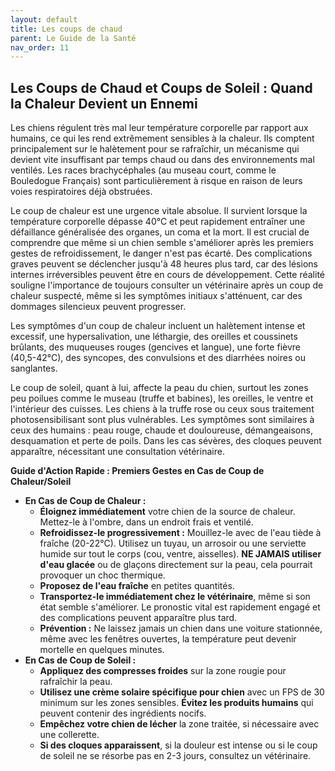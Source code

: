 ```yaml
---
layout: default
title: Les coups de chaud
parent: Le Guide de la Santé
nav_order: 11
---
```


## **Les Coups de Chaud et Coups de Soleil : Quand la Chaleur Devient un Ennemi**

Les chiens régulent très mal leur température corporelle par rapport aux humains, ce qui les rend extrêmement sensibles à la chaleur. Ils comptent principalement sur le halètement pour se rafraîchir, un mécanisme qui devient vite insuffisant par temps chaud ou dans des environnements mal ventilés. Les races brachycéphales (au museau court, comme le Bouledogue Français) sont particulièrement à risque en raison de leurs voies respiratoires déjà obstruées.

Le coup de chaleur est une urgence vitale absolue. Il survient lorsque la température corporelle dépasse 40°C et peut rapidement entraîner une défaillance généralisée des organes, un coma et la mort. Il est crucial de comprendre que même si un chien semble s'améliorer après les premiers gestes de refroidissement, le danger n'est pas écarté. Des complications graves peuvent se déclencher jusqu'à 48 heures plus tard, car des lésions internes irréversibles peuvent être en cours de développement. Cette réalité souligne l'importance de toujours consulter un vétérinaire après un coup de chaleur suspecté, même si les symptômes initiaux s'atténuent, car des dommages silencieux peuvent progresser.

Les symptômes d'un coup de chaleur incluent un halètement intense et excessif, une hypersalivation, une léthargie, des oreilles et coussinets brûlants, des muqueuses rouges (gencives et langue), une forte fièvre (40,5-42°C), des syncopes, des convulsions et des diarrhées noires ou sanglantes.

Le coup de soleil, quant à lui, affecte la peau du chien, surtout les zones peu poilues comme le museau (truffe et babines), les oreilles, le ventre et l'intérieur des cuisses. Les chiens à la truffe rose ou ceux sous traitement photosensibilisant sont plus vulnérables. Les symptômes sont similaires à ceux des humains : peau rouge, chaude et douloureuse, démangeaisons, desquamation et perte de poils. Dans les cas sévères, des cloques peuvent apparaître, nécessitant une consultation vétérinaire.

**Guide d'Action Rapide : Premiers Gestes en Cas de Coup de Chaleur/Soleil**

*   **En Cas de Coup de Chaleur :**
    *   **Éloignez immédiatement** votre chien de la source de chaleur. Mettez-le à l'ombre, dans un endroit frais et ventilé.
    *   **Refroidissez-le progressivement :** Mouillez-le avec de l'eau tiède à fraîche (20-22°C). Utilisez un tuyau, un arrosoir ou une serviette humide sur tout le corps (cou, ventre, aisselles). **NE JAMAIS utiliser d'eau glacée** ou de glaçons directement sur la peau, cela pourrait provoquer un choc thermique.
    *   **Proposez de l'eau fraîche** en petites quantités.
    *   **Transportez-le immédiatement chez le vétérinaire**, même si son état semble s'améliorer. Le pronostic vital est rapidement engagé et des complications peuvent apparaître plus tard.
    *   **Prévention :** Ne laissez jamais un chien dans une voiture stationnée, même avec les fenêtres ouvertes, la température peut devenir mortelle en quelques minutes.
*   **En Cas de Coup de Soleil :**
    *   **Appliquez des compresses froides** sur la zone rougie pour rafraîchir la peau.
    *   **Utilisez une crème solaire spécifique pour chien** avec un FPS de 30 minimum sur les zones sensibles. **Évitez les produits humains** qui peuvent contenir des ingrédients nocifs.
    *   **Empêchez votre chien de lécher** la zone traitée, si nécessaire avec une collerette.
    *   **Si des cloques apparaissent**, si la douleur est intense ou si le coup de soleil ne se résorbe pas en 2-3 jours, consultez un vétérinaire. 